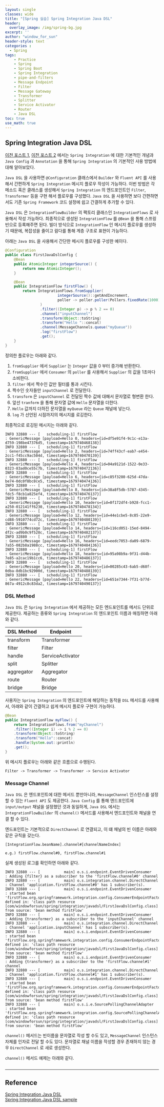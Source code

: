 ```yaml
--- 
layout: single
classes: wide
title: "[Spring 실습] Spring Integration Java DSL"
header:
  overlay_image: /img/spring-bg.jpg
excerpt: ''
author: "window_for_sun"
header-style: text
categories :
  - Spring
tags:
    - Practice
    - Spring
    - Spring Boot
    - Spring Integration
    - pipe-and-filters
    - Message Endpoint
    - Filter
    - Message Gateway
    - Transformer
    - Splitter
    - Service Activator
    - Router
    - Java DSL
toc: true
use_math: true
---  
```


## Spring Integration Java DSL
[이전 포스트 1](),
[이전 포스트 2]()
에서는 `Spring Integration` 에 대한 기본적인 개념과 `Java Config` 과 `Annotation` 을 통해 
`Spring Integration` 의 기본적인 사용 방법에 대해 알아보았다.  

`Java DSL` 을 사용하면 `@Configuration` 클래스에서 `Builder` 와 `Fluent API` 를 사용해서 
간편하게 `Spring Integration` 메시지 플로우 작성이 가능하다. 
이번 방법은 각 메소드 혹은 클래스를 생성해서 `Spring Integration` 의 엔드포인트인 `Filter`, `Transformer` 등을 구현 해서 플로우를 구성했다. 
`Java DSL` 을 사용하면 보다 간편하면서도 기존 `Spring Framework` 코드 설정에 쉽고 간결하게 추가할 수 있다.  

`Java DSL` 은 `IntegrationFlowBuilder` 의 팩토리 클래스인 `IntegrationFlows` 로 사용해서 작성 가능하다. 
최종적으로 생성된 `IntegrationFlow` 를 `@Bean` 을 통해 스프링 빈으로 등록해주면 된다. 
빌더 방식으로 `IntegrationFlow` 인 메시지 플로우를 생성하기 때문에, 
복잡성을 줄이고 람다를 통해 계층 구조로 표현이 가능하다.  

아래는 `Java DSL` 을 사용해서 간단한 메시지 플로우를 구성한 예이다. 

```java
@Configuration
public class FirstJavaDslConfig {
    @Bean
    public AtomicInteger integerSource() {
        return new AtomicInteger();
    }

    @Bean
    public IntegrationFlow firstFlow() {
        return IntegrationFlows.fromSupplier(
                        integerSource()::getAndIncrement,
                        poller -> poller.poller(Pollers.fixedRate(1000))
                )
                .filter((Integer p) -> p % 2 == 0)
                .channel("inputChannel")
                .transform(Object::toString)
                .transform("Hello "::concat)
                .channel(MessageChannels.queue("myQueue"))
                .log("firstFlow")
                .get();
    }
}
```  

정의한 플로우는 아래와 같다. 

1. `fromSupplier` 에서 `Supplier` 는 `Integer` 값을 0 부터 증가해 반환한다. 
2. `fromSupplier` 에서 `Consumer` 의 `poller` 를 사용해서 `Supplier` 의 값을 1초마다 소비한다. 
3. `filter` 에서 짝수인 값만 필터를 통과 시킨다. 
4. 짝수인 숫자들만 `inputChannel` 로 전달한다. 
5. `transform` 은 `inputChannel` 로 전달된 짝수 값에 대해서 문자열로 형변환 한다. 
6. 앞선 `tranform` 을 통해 문자열 값에 `Hello` 문자열을 더한다. 
7. `Hello` 값까지 더하진 문자열을 `myQueue` 라는 `Queue` 채널에 넣는다. 
8. `log` 가 선언된 시점까지의 메시지를 로깅한다. 

최종적으로 로깅된 메시지는 아래와 같다. 

```
INFO 32880 --- [   scheduling-1] firstFlow                                : GenericMessage [payload=Hello 0, headers={id=df5e91f4-9c1c-e13a-d759-198be47376d5, timestamp=1679740468138}]
INFO 32880 --- [   scheduling-1] firstFlow                                : GenericMessage [payload=Hello 2, headers={id=74ff43cf-eab7-e454-2cc1-f45cc9ac504d, timestamp=1679740470139}]
INFO 32880 --- [   scheduling-1] firstFlow                                : GenericMessage [payload=Hello 4, headers={id=04a9121d-1522-0e33-0323-83ad0ce55c7b, timestamp=1679740472136}]
INFO 32880 --- [   scheduling-1] firstFlow                                : GenericMessage [payload=Hello 6, headers={id=c85f3280-625d-47da-be74-0dc0f8bc8ce5, timestamp=1679740474136}]
INFO 32880 --- [   scheduling-1] firstFlow                                : GenericMessage [payload=Hello 8, headers={id=38a8f5db-5787-4345-fdc5-f8cb1a825ef4, timestamp=1679740476137}]
INFO 32880 --- [   scheduling-1] firstFlow                                : GenericMessage [payload=Hello 10, headers={id=0f172df4-b928-fcc1-a250-012141ff6230, timestamp=1679740478134}]
INFO 32880 --- [   scheduling-1] firstFlow                                : GenericMessage [payload=Hello 12, headers={id=44e1cbe5-8c85-22e9-cd88-5910774cd72c, timestamp=1679740480139}]
INFO 32880 --- [   scheduling-1] firstFlow                                : GenericMessage [payload=Hello 14, headers={id=116cd051-15ed-8494-df2c-ad9b0c9f528c, timestamp=1679740482137}]
INFO 32880 --- [   scheduling-1] firstFlow                                : GenericMessage [payload=Hello 16, headers={id=eedc7053-da09-6879-7a55-082b8a1988cc, timestamp=1679740484136}]
INFO 32880 --- [   scheduling-1] firstFlow                                : GenericMessage [payload=Hello 18, headers={id=95a98b9a-9f31-d44b-7e85-a2cac19b1cc6, timestamp=1679740486137}]
INFO 32880 --- [   scheduling-1] firstFlow                                : GenericMessage [payload=Hello 20, headers={id=00285c43-6ab5-d68f-0dba-8db1bc92900d, timestamp=1679740488139}]
INFO 32880 --- [   scheduling-1] firstFlow                                : GenericMessage [payload=Hello 22, headers={id=651e7344-7f31-b77d-867a-4912c8c83da2, timestamp=1679740490137}]
```  

### DSL Method
`Java DSL` 은 `Spring Integration` 에서 제공하는 모든 엔드포인트를 메서드 단위로 제공한다. 
제공하는 종류와 `Spring Integration` 의 엔드포인트 이름과 매칭하면 아래와 같다.  

DSL Method|Endpoint
---|---
transform|Transformer
filter|Filter
handle|ServiceActivator
split|Splitter
aggregator|Aggregator
route|Router
bridge|Bridge

사용자는 `Spring Integration` 의 엔드포인트에 해당하는 동작을 `DSL` 메서드를 사용해서, 
아래와 같이 간결하고 쉽게 메시지 플로우 구현이 가능하다.  

```java
@Bean
public IntegrationFlow myFlow() {
    return IntegrationFlows.from("myChannel")
    .filter((Integer i) -> i % 2 == 0)
    .transform(Object::toString)
    .transform("Hello"::concat)
    .handle(System.out::println)
    .get();
}
```  

위 메시지 플로우는 아래와 같은 흐름으로 수행된다. 

`Filter -> Transformer -> Transformer -> Service Activator`

### Message Channel
`Java DSL` 은 엔드포인트에 대한 메서드 뿐만아니라, 
`MessageChannel` 인스턴스를 설정 할 수 있는 `Fluent API` 도 제공한다. 
`Java Config` 를 통해 엔드포인트에 `input/output` 채널을 설정했던 것과 동일하게, 
`Java DSL` 에서는 `IntegrationFlowBuilder` 의 `channel()` 메서드를 사용해서 엔드포인트와 채널을 연결 할 수 있다.  

엔드포인트는 기본적으로 `DirectChannel` 로 연결되고, 이 떄 채널의 빈 이름은 아래와 같은 규칙을 갖는다. 

```
[IntegrationFlow.beanName].channel#[channelNameIndex]

e.g.) firstFlow.channel#0, firstFlow.channel#1
```

실제 생성된 로그를 확인하면 아래와 같다. 

```
INFO 32880 --- [           main] o.s.i.endpoint.EventDrivenConsumer       : Adding {filter} as a subscriber to the 'firstFlow.channel#0' channel
INFO 32880 --- [           main] o.s.integration.channel.DirectChannel    : Channel 'application.firstFlow.channel#0' has 1 subscriber(s).
INFO 32880 --- [           main] o.s.i.endpoint.EventDrivenConsumer       : started bean 'firstFlow.org.springframework.integration.config.ConsumerEndpointFactoryBean#0'; defined in: 'class path resource [com/windowforsun/spring/integration/javadsl/FirstJavaDslConfig.class]'; from source: 'bean method firstFlow'
INFO 32880 --- [           main] o.s.i.endpoint.EventDrivenConsumer       : Adding {transformer} as a subscriber to the 'inputChannel' channel
INFO 32880 --- [           main] o.s.integration.channel.DirectChannel    : Channel 'application.inputChannel' has 1 subscriber(s).
INFO 32880 --- [           main] o.s.i.endpoint.EventDrivenConsumer       : started bean 'firstFlow.org.springframework.integration.config.ConsumerEndpointFactoryBean#1'; defined in: 'class path resource [com/windowforsun/spring/integration/javadsl/FirstJavaDslConfig.class]'; from source: 'bean method firstFlow'
INFO 32880 --- [           main] o.s.i.endpoint.EventDrivenConsumer       : Adding {transformer} as a subscriber to the 'firstFlow.channel#1' channel
INFO 32880 --- [           main] o.s.integration.channel.DirectChannel    : Channel 'application.firstFlow.channel#1' has 1 subscriber(s).
INFO 32880 --- [           main] o.s.i.endpoint.EventDrivenConsumer       : started bean 'firstFlow.org.springframework.integration.config.ConsumerEndpointFactoryBean#2'; defined in: 'class path resource [com/windowforsun/spring/integration/javadsl/FirstJavaDslConfig.class]'; from source: 'bean method firstFlow'
INFO 32880 --- [           main] o.s.i.e.SourcePollingChannelAdapter      : started bean 'firstFlow.org.springframework.integration.config.SourcePollingChannelAdapterFactoryBean#0'; defined in: 'class path resource [com/windowforsun/spring/integration/javadsl/FirstJavaDslConfig.class]'; from source: 'bean method firstFlow'
```  

`channel()` 메서드는 빈이름을 문자열로 작성 할 수도 있고, 
`MessageChannel` 인스턴스 자체를 인자로 전달 할 수도 있다. 
문자열로 채널 이름을 작성할 경우 존재하지 않는 경우 `DirectChannel` 로 새로 생성한다.  

`channel()` 메서드 예제는 아래와 같다.  

```java

```  






---  
## Reference
[Spring Integration Java DSL](https://docs.spring.io/spring-integration/reference/html/dsl.html#java-dsl)  
[Spring Integration Java DSL sample](https://dzone.com/articles/spring-integration-java-dsl)  
